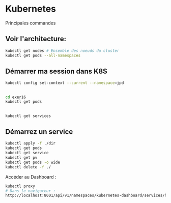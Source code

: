 # Kubernetes
Principales commandes 

## Voir l'architecture:
```bash
kubectl get nodes # Ensemble des noeuds du cluster
kubectl get pods --all-namespaces
```
## Démarrer ma session dans K8S
```bash
kubectl config set-context --current --namespace=jpd
```
##
```bash
cd exer16
kubectl get pods
```
##
```bash
kubectl get services
```
## Démarrez un service
```bash
kubectl apply -f ./dir
kubectl get pods
kubectl get service
kubectl get pv 
kubectl get pods -o wide   
kubectl delete -f ./

```
Accéder au Dashboard : 

```bash
kubectl proxy
# Dans le navigateur :
http://localhost:8001/api/v1/namespaces/kubernetes-dashboard/services/https:kubernetes-dashboard:/proxy/

```